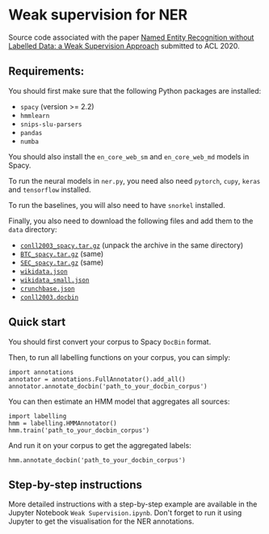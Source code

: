 # Weak supervision for NER

Source code associated with the paper [Named Entity Recognition without Labelled Data: a Weak Supervision Approach](weak_supervision_for_NER_final.pdf) submitted to ACL 2020.

## Requirements:

You should first make sure that the following Python packages are installed:
- `spacy` (version >= 2.2)
- `hmmlearn`
- `snips-slu-parsers`
- `pandas`
- `numba`

You should also install the `en_core_web_sm` and `en_core_web_md` models in Spacy.

To run the neural models in `ner.py`, you need also need `pytorch`, `cupy`, `keras` and `tensorflow` installed. 

To run the baselines, you will also need to have `snorkel` installed.

Finally, you also need to download the following files and add them to the `data` directory:
- [`conll2003_spacy.tar.gz`](https://github.com/anonymous-NLP/weak-supervision-for-NER/releases/download/acl2020/conll2003_spacy.tar.gz) (unpack the archive in the same directory)
- [`BTC_spacy.tar.gz`](https://github.com/anonymous-NLP/weak-supervision-for-NER/releases/download/acl2020/SEC_spacy.tar.gz) (same)
- [`SEC_spacy.tar.gz`](https://github.com/anonymous-NLP/weak-supervision-for-NER/releases/download/acl2020/SEC_spacy.tar.gz) (same)
- [`wikidata.json`](https://github.com/anonymous-NLP/weak-supervision-for-NER/releases/download/acl2020/wikidata.json)
- [`wikidata_small.json`](https://github.com/anonymous-NLP/weak-supervision-for-NER/releases/download/acl2020/wikidata_small.json)
- [`crunchbase.json`](https://github.com/anonymous-NLP/weak-supervision-for-NER/releases/download/acl2020/crunchbase.json)
- [`conll2003.docbin`](https://github.com/anonymous-NLP/weak-supervision-for-NER/releases/download/acl2020/conll2003.docbin)

## Quick start

You should first convert your corpus to Spacy `DocBin` format.

Then, to run all labelling functions on your corpus, you can simply:

```
import annotations
annotator = annotations.FullAnnotator().add_all()
annotator.annotate_docbin('path_to_your_docbin_corpus')
```

You can then estimate an HMM model that aggregates all sources:

```
import labelling
hmm = labelling.HMMAnnotator()
hmm.train('path_to_your_docbin_corpus')
```

And run it on your corpus to get the aggregated labels:
```
hmm.annotate_docbin('path_to_your_docbin_corpus')
```

## Step-by-step instructions

More detailed instructions with a step-by-step example are available in the Jupyter Notebook `Weak Supervision.ipynb`. Don't forget to run it using Jupyter to get the visualisation for the NER annotations.

